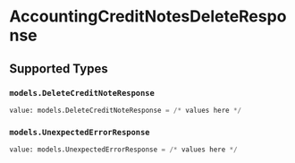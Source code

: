 # AccountingCreditNotesDeleteResponse


## Supported Types

### `models.DeleteCreditNoteResponse`

```python
value: models.DeleteCreditNoteResponse = /* values here */
```

### `models.UnexpectedErrorResponse`

```python
value: models.UnexpectedErrorResponse = /* values here */
```

